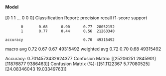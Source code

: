 #### Model
[0 1 1 ... 0 0 0]
Classification Report:
              precision    recall  f1-score   support

           0       0.68      0.90      0.77  28052152
           1       0.77      0.44      0.56  21263340

    accuracy                           0.70  49315492
   macro avg       0.72      0.67      0.67  49315492
weighted avg       0.72      0.70      0.68  49315492

Accuracy: 0.7014573432624377
Confusion Matrix:
[[25206251  2845901]
 [11876877  9386463]]
Confusion Matrix (%):
[[51.1122367   5.77080525]
 [24.08346043 19.03349763]]

